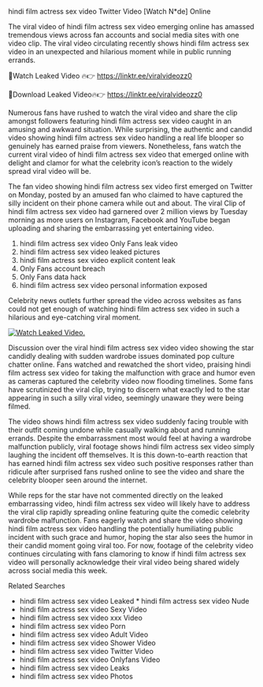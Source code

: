 ﻿hindi film actress sex video Twitter Video [Watch N*de] Online

The viral video of ﻿hindi film actress sex video emerging online has amassed tremendous views across fan accounts and social media sites with one video clip. The viral video circulating recently shows ﻿hindi film actress sex video in an unexpected and hilarious moment while in public running errands. 

🔴Watch Leaked Video 🔥👉  https://linktr.ee/viralvideozz0 

🔴Download Leaked Video🔥👉  https://linktr.ee/viralvideozz0 

Numerous fans have rushed to watch the viral video and share the clip amongst followers featuring ﻿hindi film actress sex video caught in an amusing and awkward situation. While surprising, the authentic and candid video showing ﻿hindi film actress sex video handling a real life blooper so genuinely has earned praise from viewers. Nonetheless, fans watch the current viral video of ﻿hindi film actress sex video that emerged online with delight and clamor for what the celebrity icon’s reaction to the widely spread viral video will be.

The fan video showing ﻿hindi film actress sex video first emerged on Twitter on Monday, posted by an amused fan who claimed to have captured the silly incident on their phone camera while out and about. The viral Clip of ﻿hindi film actress sex video had garnered over 2 million views by Tuesday morning as more users on Instagram, Facebook and YouTube began uploading and sharing the embarrassing yet entertaining video. 

1. ﻿hindi film actress sex video Only Fans leak video
2. ﻿hindi film actress sex video leaked pictures
3. ﻿hindi film actress sex video explicit content leak
4. Only Fans account breach
5. Only Fans data hack
6. ﻿hindi film actress sex video personal information exposed

Celebrity news outlets further spread the video across websites as fans could not get enough of watching ﻿hindi film actress sex video in such a hilarious and eye-catching viral moment. 

[![Watch Leaked Video.](https://miro.medium.com/v2/resize:fit:828/format:webp/1*cilzJN44JGOrTw9NJCrNHA.gif "Watch Leaked Video")](https://linktr.ee/viralvideozz0)

Discussion over the viral ﻿hindi film actress sex video video showing the star candidly dealing with sudden wardrobe issues dominated pop culture chatter online. Fans watched and rewatched the short video, praising ﻿hindi film actress sex video for taking the malfunction with grace and humor even as cameras captured the celebrity video now flooding timelines. Some fans have scrutinized the viral clip, trying to discern what exactly led to the star appearing in such a silly viral video, seemingly unaware they were being filmed.

The video shows ﻿hindi film actress sex video suddenly facing trouble with their outfit coming undone while casually walking about and running errands. Despite the embarrassment most would feel at having a wardrobe malfunction publicly, viral footage shows ﻿hindi film actress sex video simply laughing the incident off themselves. It is this down-to-earth reaction that has earned ﻿hindi film actress sex video such positive responses rather than ridicule after surprised fans rushed online to see the video and share the celebrity blooper seen around the internet.  

While reps for the star have not commented directly on the leaked embarrassing video, ﻿hindi film actress sex video will likely have to address the viral clip rapidly spreading online featuring quite the comedic celebrity wardrobe malfunction. Fans eagerly watch and share the video showing ﻿hindi film actress sex video handling the potentially humiliating public incident with such grace and humor, hoping the star also sees the humor in their candid moment going viral too. For now, footage of the celebrity video continues circulating with fans clamoring to know if ﻿hindi film actress sex video will personally acknowledge their viral video being shared widely across social media this week.

Related Searches
* ﻿hindi film actress sex video Leaked
﻿* hindi film actress sex video Nude
* ﻿hindi film actress sex video Sexy Video
* ﻿hindi film actress sex video xxx Video
* ﻿hindi film actress sex video Porn
* ﻿hindi film actress sex video Adult Video
* ﻿hindi film actress sex video Shower Video
* ﻿hindi film actress sex video Twitter Video
* ﻿hindi film actress sex video Onlyfans Video
* ﻿hindi film actress sex video Leaks
* ﻿hindi film actress sex video Photos